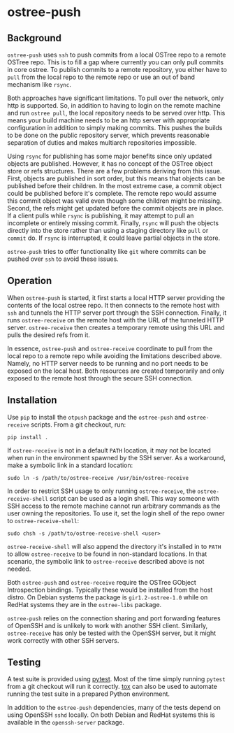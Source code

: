 # ostree-push

## Background

`ostree-push` uses `ssh` to push commits from a local OSTree repo to a
remote OSTree repo. This is to fill a gap where currently you can only
pull commits in core ostree. To publish commits to a remote repository,
you either have to `pull` from the local repo to the remote repo or use
an out of band mechanism like `rsync`.

Both approaches have significant limitations. To pull over the network,
only http is supported. So, in addition to having to login on the remote
machine and run `ostree pull`, the local repository needs to be served
over http. This means your build machine needs to be an http server with
appropriate configuration in addition to simply making commits. This
pushes the builds to be done on the public repository server, which
prevents reasonable separation of duties and makes multiarch
repositories impossible.

Using `rsync` for publishing has some major benefits since only updated
objects are published. However, it has no concept of the OSTree object
store or refs structures. There are a few problems deriving from this
issue. First, objects are published in sort order, but this means that
objects can be published before their children. In the most extreme
case, a commit object could be published before it's complete. The
remote repo would assume this commit object was valid even though some
children might be missing. Second, the refs might get updated before the
commit objects are in place. If a client pulls while `rsync` is
publishing, it may attempt to pull an incomplete or entirely missing
commit. Finally, `rsync` will push the objects directly into the store
rather than using a staging directory like `pull` or `commit` do. If
`rsync` is interrupted, it could leave partial objects in the store.

`ostree-push` tries to offer functionality like `git` where commits can
be pushed over `ssh` to avoid these issues.

## Operation

When `ostree-push` is started, it first starts a local HTTP server
providing the contents of the local ostree repo. It then connects to the
remote host with `ssh` and tunnels the HTTP server port through the SSH
connection. Finally, it runs `ostree-receive` on the remote host with
the URL of the tunneled HTTP server. `ostree-receive` then creates a
temporary remote using this URL and pulls the desired refs from it.

In essence, `ostree-push` and `ostree-receive` coordinate to pull from
the local repo to a remote repo while avoiding the limitations described
above. Namely, no HTTP server needs to be running and no port needs to
be exposed on the local host. Both resources are created temporarily and
only exposed to the remote host through the secure SSH connection.

## Installation

Use `pip` to install the `otpush` package and the `ostree-push` and
`ostree-receive` scripts. From a git checkout, run:

```
pip install .
```

If `ostree-receive` is not in a default `PATH` location, it may not be
located when run in the environment spawned by the SSH server. As a
workaround, make a symbolic link in a standard location:

```
sudo ln -s /path/to/ostree-receive /usr/bin/ostree-receive
```

In order to restrict SSH usage to only running `ostree-receive`, the
`ostree-receive-shell` script can be used as a login shell. This way
someone with SSH access to the remote machine cannot run arbitrary
commands as the user owning the repositories. To use it, set the login
shell of the repo owner to `ostree-receive-shell`:

```
sudo chsh -s /path/to/ostree-receive-shell <user>
```

`ostree-receive-shell` will also append the directory it's installed in
to `PATH` to allow `ostree-receive` to be found in non-standard
locations. In that scenario, the symbolic link to `ostree-receive`
described above is not needed.

Both `ostree-push` and `ostree-receive` require the OSTree GObject
Introspection bindings. Typically these would be installed from the host
distro. On Debian systems the package is `gir1.2-ostree-1.0` while on
RedHat systems they are in the `ostree-libs` package.

`ostree-push` relies on the connection sharing and port forwarding
features of OpenSSH and is unlikely to work with another SSH client.
Similarly, `ostree-receive` has only be tested with the OpenSSH server,
but it might work correctly with other SSH servers.

## Testing

A test suite is provided using [pytest][pytest]. Most of the time simply
running `pytest` from a git checkout will run it correctly. [tox][tox]
can also be used to automate running the test suite in a prepared Python
environment.

In addition to the `ostree-push` dependencies, many of the tests depend
on using OpenSSH `sshd` locally. On both Debian and RedHat systems this
is available in the `openssh-server` package.

[pytest]: https://docs.pytest.org/en/stable/
[tox]: https://tox.readthedocs.io/en/stable/

